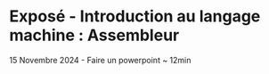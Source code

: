 # Exposé - Introduction au langage machine : Assembleur

15 Novembre 2024 - Faire un powerpoint ~ 12min

